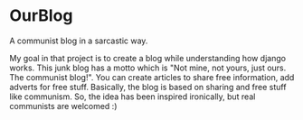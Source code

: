 # OurBlog
A communist blog in a sarcastic way.

My goal in that project is to create a blog while understanding how django works. This junk blog has a motto which is "Not mine, not yours, just ours. The communist blog!".
You can create articles to share free information, add adverts for free stuff. Basically, the blog is based on sharing and free stuff like communism. So, the idea has been 
inspired ironically, but real communists are welcomed :)
